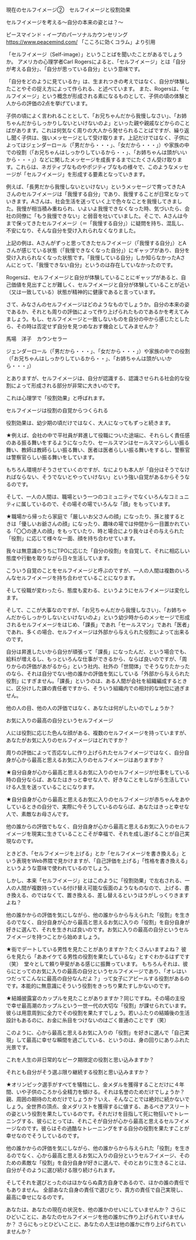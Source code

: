 現在のセルフイメージ②　セルフイメージと役割効果

セルフイメージを考える～自分の本来の姿とは？～

ピースマインド・イープのパーソナルカウンセリング https://www.peacemind.com/
「こころに効くコラム」より引用

「セルフイメージ（Self-image）」ということばを聞いたことがあるでしょうか。 アメリカの心理学者Carl Rogersによると、「セルフイメージ」とは「自分が考える自分」、「自分が思っている自分」という意味です。

「自分をどのように見ているか」は、生まれつきの考えではなく、自分が体験したことやその捉え方によって作られる、と述べています。 また、Rogersは、「セルフイメージ」という概念が形成される素になるものとして、子供の頃の体験と人からの評価の2点を挙げています。

子供の頃によく言われることとして、「お兄ちゃんだから我慢しなさい」、「お姉ちゃんだからしっかりしないといけないのよ」といった親や親戚などからのことばがあります。これは何気なく周りの大人から発せられることばですが、繰り返し聞く子供は、強いメッセージとして受け取ります。上記だけではなく、子供によってはジェンダーロール（「男だから・・・」、「女だから・・・」）や家族の中での役割（「お兄ちゃんはしっかりしているから・・」、「お姉ちゃんは頭がいいから・・・」）などに関したメッセージを成長するまでにたくさん受け取ります。これらは、ネガティブなものやポジティブなもの様々で、このようなメッセージが「セルフイメージ」を形成する要素となっていきます。

例えば、「長男だから我慢しないといけない」というメッセージで育ってきたAさんのセルフイメージは「我慢する自分」であり、我慢することが日常となっていきます。Aさんは、社会生活を送っていく上で色々なことを我慢してきました。我慢が相当積み重ねられ、いよいよ我慢できなくなった時、気づいたら、会社の同僚に「もう我慢できない」と弱音を吐いていました。そこで、Aさんは今まで保ってきたセルフイメージ（＝「我慢する自分」）に疑問を持ち、混乱し、不安になり、そんな自分を受け入れられなくなりました。

上記の例は、Aさんがずっと思ってきたセルフイメージ（「我慢する自分」）とAさんが感じている状態（「我慢できなくなった自分」）にギャップがあり、自分を受け入れられなくなった状態です。「我慢している自分」しか知らなかったAさんにとって、「我慢できない自分」というのは存在していなかったのです。

Rogersは、セルフイメージと自分が体験していることにギャップがあると、自己価値を見出すことが難しく、セルフイメージと自分が体験していることが近い（又は一致している）状態が精神的に健康であると言っています。

さて、みなさんのセルフイメージはどのようなものでしょうか。自分の本来の姿であるか、それとも周りの評価によって作り上げられたものであるかを考えてみましょう。もし、セルフイメージと一致しないものを自分の中から感じたとしたら、その時は否定せず自分を見つめなおす機会としてみませんか？

馬場　洋子　カウンセラー

 

ジェンダーロール（「男だから・・・」、「女だから・・・」）や家族の中での役割（「お兄ちゃんはしっかりしているから・・」、「お姉ちゃんは頭がいいから・・・」）

とありますが、セルフイメージは、自分が認識する、認識させられる社会的な役割によって形成される部分が非常に大きいのです。

これは心理学で「役割効果」と呼ばれます。

セルフイメージは役割の自覚からつくられる

役割効果は、幼少期の頃だけではなく、大人になってもずっと続きます。

★例えば、会社の中で平社員が昇進して役職についた途端に、それらしく責任感のある振る舞いをするようになったり、セールスマンはセールスマンらしい振る舞い、教師は教師らしい振る舞い、医者は医者らしい振る舞いをするし、警察官は警察官らしい振る舞いをしています。

もちろん環境がそうさせていくのですが、なによりも本人が「自分はそうでなければならない、そうでないとやっていけない」という強い自覚があるからそうなるのです。

そして、一人の人間は、職場という一つのコミュニティでなくいろんなコミュニティに属しているので、その場その場でいろんな「顔」をもっています。

★職場から帰ったら家庭で「厳しいお父さんの顔」になったり、孫と接するときは「優しいお爺さんの顔」になったり、趣味の場では仲間から一目置かれている「〇〇の達人の顔」をもっていたり、時と場合により我々はその与えられた「役割」に応じて様々な一面、顔を持ち合わせています。

我々は無意識のうちにTPOに応じた「自分の役割」を自覚して、それに相応しい態度や行動を取りながら日々生活しています。

こういう自覚のことをセルフイメージと呼ぶのですが、一人の人間は複数のいろんなセルフイメージを持ち合わせていることになります。

そして役職が変わったら、態度も変わる、というようにセルフイメージは変化します。

そして、ここが大事なのですが、「お兄ちゃんだから我慢しなさい」、「お姉ちゃんだからしっかりしないといけないのよ」という幼少時からのメッセージで形成されるセルフイメージをはじめ、「課長」であれ「セールスマン」であれ「医者」であれ、多くの場合、セルフイメージは外部から与えられた役割によって出来るのです。

自分は昇進したいから自分が頑張って「課長」になったんだ、という場合でも、給料が増えるし、もっといろんな仕事ができるから、ならば良いのですが、「周りからの評価があがるから」という社内、社外の「世間体」でそうなりたかったのなら、それは自分でない他の誰かの評価を気にしている「外部から与えられた役割」にすぎません。「課長」というのは、ある人間が会社を組織編成するときに、区分けした課の責任者ですから、そういう組織内での相対的な地位に過ぎません。

他の人の目、他の人の評価ではなく、あなたは何がしたいのでしょうか？

お気に入りの最高の自分というセルフイメージ

人には役割に応じた色んな顔がある、複数のセルフイメージを持っていますが、あなたがお気に入りのセルフイメージはどれですか？

周りの評価によって否応なしに作り上げられたセルフイメージではなく、自分自身が心から最高と思えるお気に入りのセルフイメージはありますか？

★自分自身が心から最高と思えるお気に入りのセルフイメージが仕事をしている時の自分ならば、あなたはきっと幸せな人で、好きなことをしながら生活していける人生を送っていることになります。

★自分自身が心から最高と思えるお気に入りのセルフイメージが赤ちゃんをあやしているときの自分で、実際に今そうしているのならば、あなたはきっと幸せな人で、素敵なお母さんです。

他の誰からの評価でもなく、自分自身が心から最高と思えるお気に入りのセルフイメージを現実に生きていることこそが幸福で、それを成し遂げることが自己実現なのです。

ときどき、「セルフイメージを上げる」とか「セルフイメージを書き換える」という表現をWeb界隈で見かけますが、「自己評価を上げる」「性格を書き換える」というような意味で使われているのでしょう。

しかし、本来「セルフイメージ」とはこのように「役割効果」で左右される、一人の人間が複数持っている付け替え可能な仮面のようなものなので、上げる、書き換える、のではなくて、置き換える、差し替えるというほうがしっくりきますよね？

他の誰かからの評価を気にしながら、他の誰からから与えられた「役割」を生きるのでなく、自分自身が心から最高と思えるお気に入りの「役割」を自分自身が好きに選んで、それを生きれば良いのです。お気に入りの最高の自分というセルフイメージを持つことから始めましょう。

★街でデートしている男性を見たことがありますか？たくさんいますよね？
彼らを見たら「ああイケてる男性の役割を果たしているな」とすぐわかるはずです（笑）　堂々として頼り甲斐がある感じに振舞っています。
もちろんそれは、彼らにとってのお気に入りの最高の自分というセルフイメージであり、「オレはいつだってこんなに最高の自分なんだよ？」って女子にアピールする役割があるのです。本能的に無意識にそういう役割をきっちり果たすしかないのです。

★結婚披露宴のカップルを見たことがありますか？同じですね。その場の主役で幸せ最高潮のカップルという一世一代の大切な「役割」が課せられています。彼らは用意周到に全力でその役割を果たすでしょう。若いふたりの結婚後の生活設計もあるのに、お金に糸目をつけないのはごく普通のことです（笑）

このように、心から最高と思えるお気に入りの「役割」を好きに選んで「自己実現」して最高に幸せな瞬間を過ごしている、というのは、身の回りにありふれた光景です。

これを人生の非日常的なピーク期限定の役割と思い込みますか？

それとも自分がそう選ぶ限り継続する役割と思い込みますか？

★オリンピック選手がすべてを犠牲にし、金メダルを獲得することだけに４年間、いや子供のころから全精力を傾ける。それは名誉のためだけでしょうか？親、周囲の期待のためだけでしょうか？いえ、そんなことでは絶対に続かないでしょう。全世界の頂点、金メダリストを獲得するに値する、あるべきアスリートの姿という役割を果たしているのです。それだけを目指して死に物狂いでトレーニングする、彼らにとっては、それこそが自分が心から最高と思えるセルフイメージなのです。彼らはその過酷なトレーニングをする自分の役割を果たすことが幸せなのでそうしているのです。

他の誰かからの評価を気にしながら、他の誰からから与えられた「役割」を生きるのでなく、心から最高と思えるお気に入りの自分というセルフイメージ、そのための素敵な「役割」を自分自身が好きに選んで、そのとおりに生きることは、自分がそのように選び続ける限り続けられます。

そしてそれを選びとったのはほかならぬ貴方自身であるので、ほかの誰の責任でもありません。
全部あなた自身の責任で選びとり、貴方の責任で自己実現し、最高に幸せになるのです。

あなたは、あなたの現在の状況を、他の誰かのせいにしていませんか？
さらにひどいことに、あなたのセルフイメージを他の誰かに作り上げられていませんか？
さらにもっとひどいことに、あなたの人生は他の誰かに作り上げられていませんか？

 